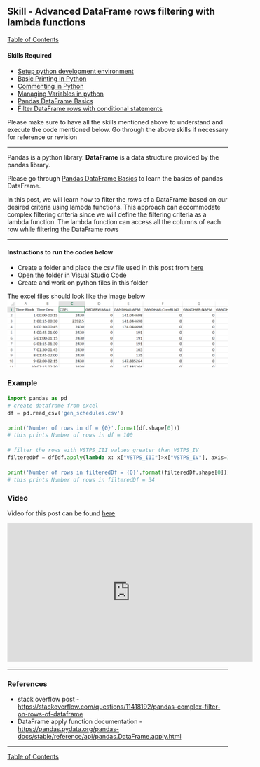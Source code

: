 ## Skill - Advanced DataFrame rows filtering with lambda functions
[Table of Contents](https://nagasudhir.blogspot.com/2020/04/taming-python-table-of-contents.html)

#### Skills Required
* [Setup python development environment](https://nagasudhir.blogspot.com/2020/04/setup-python-development-environment_14.html)
* [Basic Printing in Python](https://nagasudhir.blogspot.com/2020/04/basic-printing-in-python.html)
* [Commenting in Python](https://nagasudhir.blogspot.com/2020/04/comments-in-python.html)
* [Managing Variables in python](https://nagasudhir.blogspot.com/2020/04/managing-variables-in-python.html)
* [Pandas DataFrame Basics](https://nagasudhir.blogspot.com/2020/05/pandas-dataframe-basics.html)
* [Filter DataFrame rows with conditional statements](https://nagasudhir.blogspot.com/2020/05/filter-dataframe-rows.html)

Please make sure to have all the skills mentioned above to understand and execute the code mentioned below. Go through the above skills if necessary for reference or revision

<hr/>

Pandas is a python library.
**DataFrame** is a data structure provided by the pandas library.

Please go through [Pandas DataFrame Basics](https://nagasudhir.blogspot.com/2020/05/pandas-dataframe-basics.html) to learn the basics of pandas DataFrame.

In this post, we will learn how to filter the rows of a DataFrame based on our desired criteria using lambda functions. This approach can accommodate complex filtering criteria since we will define the filtering criteria as a lambda function. The lambda function can access all the columns of each row while filtering the DataFrame rows

<hr/>

#### Instructions to run the codes below
* Create a folder and place the csv file used in this post from [here](https://github.com/nagasudhirpulla/taming_python/raw/master/blog/skills/assets/data/gen_schedules.csv)
* Open the folder in Visual Studio Code
* Create and work on python files in this folder

The excel files should look like the image below 
![excel_file_illustration](https://github.com/nagasudhirpulla/taming_python/raw/master/blog/skills/assets/img/all_gen_data.png)

### Example
```python
import pandas as pd
# create dataframe from excel
df = pd.read_csv('gen_schedules.csv')

print('Number of rows in df = {0}'.format(df.shape[0]))
# this prints Number of rows in df = 100

# filter the rows with VSTPS_III values greater than VSTPS_IV
filteredDf = df[df.apply(lambda x: x["VSTPS_III"]>x["VSTPS_IV"], axis=1)]

print('Number of rows in filteredDf = {0}'.format(filteredDf.shape[0]))
# this prints Number of rows in filteredDf = 34
```

### Video
Video for this post can be found [here](https://youtu.be/KVcJH6F25uE)

<iframe width="560" height="315" src="https://www.youtube.com/embed/KVcJH6F25uE" frameborder="0" allow="accelerometer; autoplay; clipboard-write; encrypted-media; gyroscope; picture-in-picture" allowfullscreen></iframe>

<hr/>

### References
* stack overflow post - https://stackoverflow.com/questions/11418192/pandas-complex-filter-on-rows-of-dataframe
* DataFrame apply function documentation - https://pandas.pydata.org/pandas-docs/stable/reference/api/pandas.DataFrame.apply.html

<hr/>

[Table of Contents](https://nagasudhir.blogspot.com/2020/04/taming-python-table-of-contents.html)



<!--stackedit_data:
eyJwcm9wZXJ0aWVzIjoiZXh0ZW5zaW9uczpcbiAgcHJlc2V0Oi
AnJ1xuZGF0ZTogJzIwMjAtMDItMjAnXG4iLCJoaXN0b3J5Ijpb
LTY2NDY1ODYwNSwxMzE0NzY0OTQ3LC0xOTk4ODA4NTgyLC0xND
M2NzU2MTA2LC0xNjU5NjE1NTkxLDM3MTIyMDNdfQ==
-->